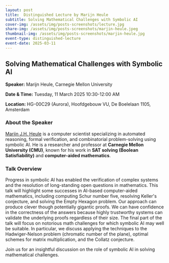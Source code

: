 ```yaml
---
layout: post
title:  Distinguished Lecture by Marijn Heule
subtitle: Solving Mathematical Challenges with Symbolic AI
cover-img: /assets/img/posts-screenshots/lecture.jpg
share-img: /assets/img/posts-screenshots/marjin-heule.jpeg
thumbnail-img: /assets/img/posts-screenshots/marjin-heule.jpg
event-type: distinguished-lecture
event-date: 2025-03-11
---
```



## Solving Mathematical Challenges with Symbolic AI

**Speaker:** Marijn Heule, Carnegie Mellon University  

**Date & Time:** Tuesday, 11 March 2025 10:30-12:00 AM 

**Location:** HG-00C29 (Aurora), Hoofdgebouw VU, De Boelelaan 1105, Amsterdam

### About the Speaker
[Marijn J.H. Heule](https://www.cs.cmu.edu/~mheule/) is a computer scientist specializing in automated reasoning, formal verification, and combinatorial problem-solving using symbolic AI. He is a researcher and professor at **Carnegie Mellon University (CMU)**, known for his work in **SAT solving (Boolean Satisfiability)** and **computer-aided mathematics**.

### Talk Overview
Progress in symbolic AI has enabled the verification of complex systems and the resolution of long-standing open questions in mathematics. This talk will highlight some successes in AI-based computer-aided mathematics, including computing Schur number five, resolving Keller's conjecture, and solving the Empty Hexagon problem. Our approach can produce clever though potentially gigantic proofs. We can have confidence in the correctness of the answers because highly trustworthy systems can validate the underlying proofs regardless of their size. The final part of the talk will focus on notorious math challenges for which symbolic AI may well be suitable. In particular, we discuss applying the
techniques to the Hadwiger-Nelson problem (chromatic number of the plane),
optimal schemes for matrix multiplication, and the Collatz conjecture.

Join us for an insightful discussion on the role of symbolic AI in solving mathematical challenges.
